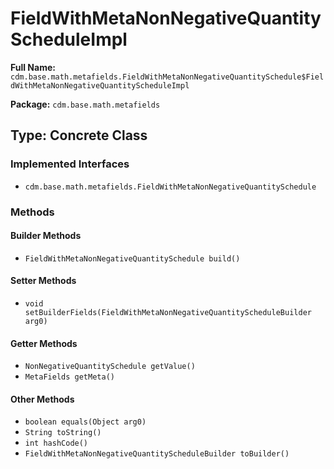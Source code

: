 # FieldWithMetaNonNegativeQuantityScheduleImpl

**Full Name:** `cdm.base.math.metafields.FieldWithMetaNonNegativeQuantitySchedule$FieldWithMetaNonNegativeQuantityScheduleImpl`

**Package:** `cdm.base.math.metafields`

## Type: Concrete Class

### Implemented Interfaces

- `cdm.base.math.metafields.FieldWithMetaNonNegativeQuantitySchedule`

### Methods

#### Builder Methods

- `FieldWithMetaNonNegativeQuantitySchedule build()`

#### Setter Methods

- `void setBuilderFields(FieldWithMetaNonNegativeQuantityScheduleBuilder arg0)`

#### Getter Methods

- `NonNegativeQuantitySchedule getValue()`
- `MetaFields getMeta()`

#### Other Methods

- `boolean equals(Object arg0)`
- `String toString()`
- `int hashCode()`
- `FieldWithMetaNonNegativeQuantityScheduleBuilder toBuilder()`

